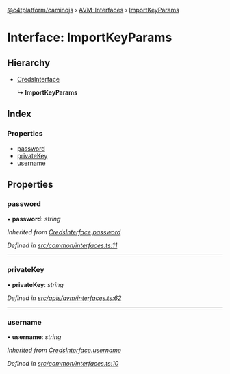 [@c4tplatform/caminojs](../api.md) › [AVM-Interfaces](../modules/avm_interfaces.md) › [ImportKeyParams](avm_interfaces.importkeyparams.md)

# Interface: ImportKeyParams

## Hierarchy

* [CredsInterface](common_interfaces.credsinterface.md)

  ↳ **ImportKeyParams**

## Index

### Properties

* [password](avm_interfaces.importkeyparams.md#password)
* [privateKey](avm_interfaces.importkeyparams.md#privatekey)
* [username](avm_interfaces.importkeyparams.md#username)

## Properties

###  password

• **password**: *string*

*Inherited from [CredsInterface](common_interfaces.credsinterface.md).[password](common_interfaces.credsinterface.md#password)*

*Defined in [src/common/interfaces.ts:11](https://github.com/chain4travel/caminojs/blob/8077d740/src/common/interfaces.ts#L11)*

___

###  privateKey

• **privateKey**: *string*

*Defined in [src/apis/avm/interfaces.ts:62](https://github.com/chain4travel/caminojs/blob/8077d740/src/apis/avm/interfaces.ts#L62)*

___

###  username

• **username**: *string*

*Inherited from [CredsInterface](common_interfaces.credsinterface.md).[username](common_interfaces.credsinterface.md#username)*

*Defined in [src/common/interfaces.ts:10](https://github.com/chain4travel/caminojs/blob/8077d740/src/common/interfaces.ts#L10)*
